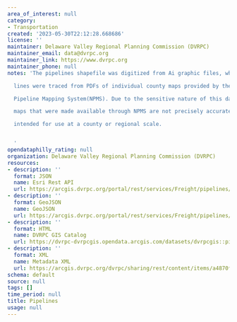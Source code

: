 ```yaml
---
area_of_interest: null
category:
- Transportation
created: '2023-05-30T22:12:28.668686'
license: ''
maintainer: Delaware Valley Regional Planning Commission (DVRPC)
maintainer_email: data@dvrpc.org
maintainer_link: https://www.dvrpc.org
maintainer_phone: null
notes: 'The pipelines shapefile was digitized from Ai graphic files, where individual

  lines were traced from PDFs of individual county maps provided by the National

  Pipeline Mapping System(NPMS). Due to the sensitive nature of this data, the

  maps that were made available through NPMS are not precisely accurate and are

  intended for use at a county or regional scale.


  '
opendataphilly_rating: null
organization: Delaware Valley Regional Planning Commission (DVRPC)
resources:
- description: ''
  format: JSON
  name: Esri Rest API
  url: https://arcgis.dvrpc.org/portal/rest/services/Freight/pipelines/FeatureServer/0
- description: ''
  format: GeoJSON
  name: GeoJSON
  url: https://arcgis.dvrpc.org/portal/rest/services/Freight/pipelines/FeatureServer/0/query?where=1=1&outsr=4326&outfields=*&f=geojson
- description: ''
  format: HTML
  name: DVRPC GIS Catalog
  url: https://dvrpc-dvrpcgis.opendata.arcgis.com/datasets/dvrpcgis::pipelines
- description: ''
  format: XML
  name: Metadata XML
  url: https://arcgis.dvrpc.org/dvrpc/sharing/rest/content/items/a4870f0d565941e78100ed25743e38c1/info/metadata/metadata.xml?format=default
schema: default
source: null
tags: []
time_period: null
title: Pipelines
usage: null
---
```


